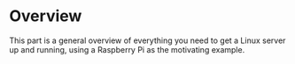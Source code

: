 # Overview

This part is a general overview of everything you need to get a Linux server up and running,
using a Raspberry Pi as the motivating example.
